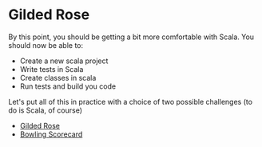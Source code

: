 # Gilded Rose

By this point, you should be getting a bit more comfortable with Scala.
You should now be able to:
* Create a new scala project
* Write tests in Scala
* Create classes in scala
* Run tests and build you code

Let's put all of this in practice with a choice of two possible challenges (to do is Scala, of course)
* [Gilded Rose](https://github.com/emilybache/GildedRose-Refactoring-Kata)
* [Bowling Scorecard](https://github.com/makersacademy/bowling-challenge-ruby)



